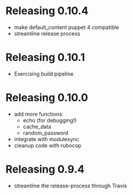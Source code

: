 # Releasing 0.10.4

* make default_content puppet 4 compatible
* streamline release process

# Releasing 0.10.1

* Exercising build pipeline

# Releasing 0.10.0

* add more functions:
  - echo (for debugging!)
  - cache_data
  - random_password
* integrate with modulesync
* cleanup code with rubocop

# Releasing 0.9.4

* streamline the release-process through Travis
